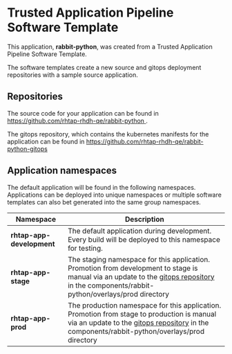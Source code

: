 # Trusted Application Pipeline Software Template

This application, **rabbit-python**, was created from a Trusted Application Pipeline Software Template.

The software templates create a new source and gitops deployment repositories with a sample source application. 

## Repositories

The source code for your application can be found in [https://github.com/rhtap-rhdh-qe/rabbit-python ](https://github.com/rhtap-rhdh-qe/rabbit-python ).
 
The gitops repository, which contains the kubernetes manifests for the application can be found in 
[https://github.com/rhtap-rhdh-qe/rabbit-python-gitops ](https://github.com/rhtap-rhdh-qe/rabbit-python-gitops ) 

## Application namespaces 

The default application will be found in the following namespaces. Applications can be deployed into unique namespaces or multiple software templates can also bet generated into the same group namespaces.  

|  Namespace   |  Description   |  
| -------- | -------- |   
| **rhtap-app-development** | The default application during development. Every build will be deployed to this namespace for testing. | 
| **rhtap-app-stage** | The staging namespace for this application. Promotion from development to stage is manual via an update to the [gitops repository](https://github.com/rhtap-rhdh-qe/rabbit-python-gitops ) in the components/rabbit-python/overlays/prod directory |  
| **rhtap-app-prod** | The production namespace for this application. Promotion from stage to production is manual via an update to the [gitops repository](https://github.com/rhtap-rhdh-qe/rabbit-python-gitops ) in the components/rabbit-python/overlays/prod directory | 